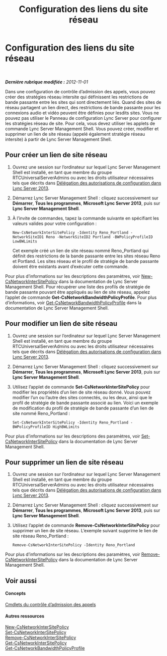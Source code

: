 ﻿---
title: Configuration des liens du site réseau
TOCTitle: Configuration des liens du site réseau
ms:assetid: 7e9147ae-e727-46c8-8c1a-6c13201f09be
ms:mtpsurl: https://technet.microsoft.com/fr-fr/library/Gg521023(v=OCS.15)
ms:contentKeyID: 49297871
ms.date: 05/20/2016
mtps_version: v=OCS.15
ms.translationtype: HT
---

# Configuration des liens du site réseau

 

_**Dernière rubrique modifiée :** 2012-11-01_

Dans une configuration de contrôle d’admission des appels, vous pouvez créer des stratégies réseau intersite qui définissent les restrictions de bande passante entre les sites qui sont directement liés. Quand des sites de réseau partagent un lien direct, des restrictions de bande passante pour les connexions audio et vidéo peuvent être définies pour lesdits sites. Vous ne pouvez pas utiliser le Panneau de configuration Lync Server pour configurer les stratégies réseau de site. Pour cela, vous devez utiliser les applets de commande Lync Server Management Shell. Vous pouvez créer, modifier et supprimer un lien de site réseau (appelé également stratégie réseau intersite) à partir de Lync Server Management Shell.

## Pour créer un lien de site réseau

1.  Ouvrez une session sur l’ordinateur sur lequel Lync Server Management Shell est installé, en tant que membre du groupe RTCUniversalServerAdmins ou avec les droits utilisateur nécessaires tels que décrits dans [Délégation des autorisations de configuration dans Lync Server 2013](lync-server-2013-delegate-setup-permissions.md).

2.  Démarrez Lync Server Management Shell : cliquez successivement sur **Démarrer**, **Tous les programmes**, **Microsoft Lync Server 2013**, puis sur **Lync Server Management Shell**.

3.  À l’invite de commandes, tapez la commande suivante en spécifiant les valeurs valides pour votre configuration :
    
        New-CsNetworkInterSitePolicy -Identity Reno_Portland -NetworkSiteID1 Reno -NetworkSiteID2 Portland -BWPolicyProfileID LowBWLimits
    
    Cet exemple créé un lien de site réseau nommé Reno\_Portland qui définit des restrictions de la bande passante entre les sites réseau Reno et Portland. Les sites réseau et le profil de stratégie de bande passante doivent être existants avant d’exécuter cette commande.

Pour plus d’informations sur les descriptions des paramètres, voir [New-CsNetworkInterSitePolicy](https://docs.microsoft.com/en-us/powershell/module/skype/New-CsNetworkInterSitePolicy) dans la documentation de Lync Server Management Shell. Pour récupérer une liste des profils de stratégie de bande passante pouvant être appliqués au lien de site réseau, appelez l’applet de commande **Get-CsNetworkBandwidthPolicyProfile**. Pour plus d’informations, voir [Get-CsNetworkBandwidthPolicyProfile](https://docs.microsoft.com/en-us/powershell/module/skype/Get-CsNetworkBandwidthPolicyProfile) dans la documentation de Lync Server Management Shell.

## Pour modifier un lien de site réseau

1.  Ouvrez une session sur l’ordinateur sur lequel Lync Server Management Shell est installé, en tant que membre du groupe RTCUniversalServerAdmins ou avec les droits utilisateur nécessaires tels que décrits dans [Délégation des autorisations de configuration dans Lync Server 2013](lync-server-2013-delegate-setup-permissions.md).

2.  Démarrez Lync Server Management Shell : cliquez successivement sur **Démarrer**, **Tous les programmes**, **Microsoft Lync Server 2013**, puis sur **Lync Server Management Shell**.

3.  Utilisez l’applet de commande **Set-CsNetworkInterSitePolicy** pour modifier les propriétés d’un lien de site réseau donné. Vous pouvez modifier l’un ou l’autre des sites connectés, ou les deux, ainsi que le profil de stratégie de bande passante associé au lien. Voici un exemple de modification du profil de stratégie de bande passante d’un lien de site nommé Reno\_Portland :
    
        Set-CsNetworkInterSitePolicy -Identity Reno_Portland -BWPolicyProfileID HighBWLimits

Pour plus d’informations sur les descriptions des paramètres, voir [Set-CsNetworkInterSitePolicy](https://docs.microsoft.com/en-us/powershell/module/skype/Set-CsNetworkInterSitePolicy) dans la documentation de Lync Server Management Shell.

## Pour supprimer un lien de site réseau

1.  Ouvrez une session sur l’ordinateur sur lequel Lync Server Management Shell est installé, en tant que membre du groupe RTCUniversalServerAdmins ou avec les droits utilisateur nécessaires tels que décrits dans [Délégation des autorisations de configuration dans Lync Server 2013](lync-server-2013-delegate-setup-permissions.md).

2.  Démarrez Lync Server Management Shell : cliquez successivement sur **Démarrer**, **Tous les programmes**, **Microsoft Lync Server 2013**, puis sur **Lync Server Management Shell**.

3.  Utilisez l’applet de commande **Remove-CsNetworkInterSitePolicy** pour supprimer un lien de site réseau. L’exemple suivant supprime le lien de site réseau Reno\_Portland :
    
        Remove-CsNetworkInterSitePolicy -Identity Reno_Portland

Pour plus d’informations sur les descriptions des paramètres, voir [Remove-CsNetworkInterSitePolicy](https://docs.microsoft.com/en-us/powershell/module/skype/Remove-CsNetworkInterSitePolicy) dans la documentation de Lync Server Management Shell.

## Voir aussi

#### Concepts

[Cmdlets du contrôle d’admission des appels](lync-server-2013-call-admission-control-cmdlets.md)  

#### Autres ressources

[New-CsNetworkInterSitePolicy](https://docs.microsoft.com/en-us/powershell/module/skype/New-CsNetworkInterSitePolicy)  
[Set-CsNetworkInterSitePolicy](https://docs.microsoft.com/en-us/powershell/module/skype/Set-CsNetworkInterSitePolicy)  
[Remove-CsNetworkInterSitePolicy](https://docs.microsoft.com/en-us/powershell/module/skype/Remove-CsNetworkInterSitePolicy)  
[Get-CsNetworkInterSitePolicy](https://docs.microsoft.com/en-us/powershell/module/skype/Get-CsNetworkInterSitePolicy)  
[Get-CsNetworkBandwidthPolicyProfile](https://docs.microsoft.com/en-us/powershell/module/skype/Get-CsNetworkBandwidthPolicyProfile)

